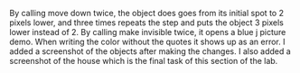 By calling move down twice, the object does goes from its initial spot to 2 pixels lower, and three times repeats the step and puts the object 3 pixels lower instead of 2.
By calling make invisible twice, it opens a blue j picture demo.
When writing the color without the quotes it shows up as an error.
I added a screenshot of the objects after making the changes.
I also added a screenshot of the house which is the final task of this section of the lab.
